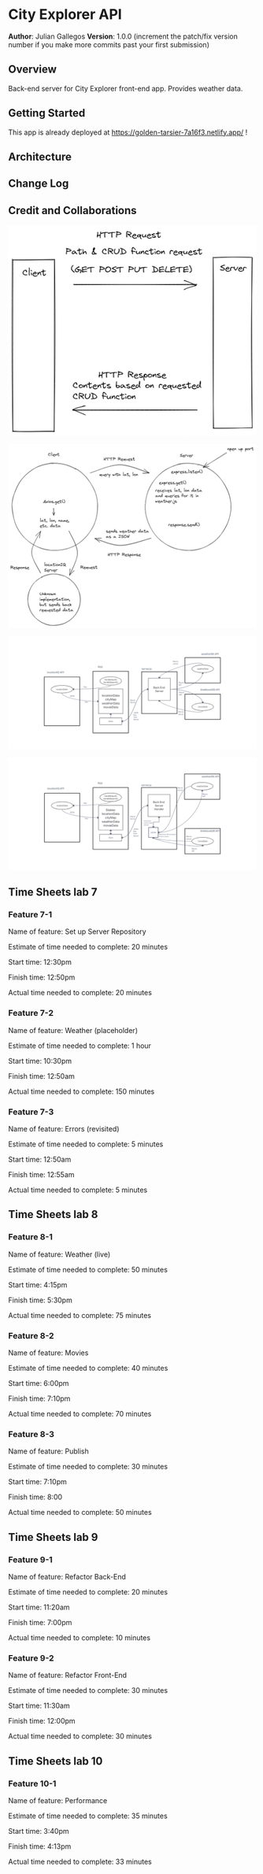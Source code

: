 # City Explorer API

**Author**: Julian Gallegos
**Version**: 1.0.0 (increment the patch/fix version number if you make more commits past your first submission)

## Overview

Back-end server for City Explorer front-end app. Provides weather data.

## Getting Started
This app is already deployed at https://golden-tarsier-7a16f3.netlify.app/ !

## Architecture
<!-- Provide a detailed description of the application design. What technologies (languages, libraries, etc) you're using, and any other relevant design information. -->

## Change Log
<!-- Use this area to document the iterative changes made to your application as each feature is successfully implemented. Use time stamps. Here's an example:

01-01-2001 4:59pm - Application now has a fully-functional express server, with a GET route for the location resource. -->

## Credit and Collaborations
<!-- Give credit (and a link) to other people or resources that helped you build this application. -->

![Client-Server Dataflow1](./diagrams/request-response-cycle.png)

![Client-Server Dataflow2](./diagrams/DataFlowDiagram.png)

![Client-Server Dataflow3](./diagrams/Lab%208%20diagram.png)

![Client-Server Dataflow4](./diagrams/Lab%2010%20diagram.png)

## Time Sheets lab 7

### Feature 7-1

Name of feature: Set up Server Repository

Estimate of time needed to complete: 20 minutes

Start time: 12:30pm

Finish time: 12:50pm

Actual time needed to complete: 20 minutes

### Feature 7-2

Name of feature: Weather (placeholder)

Estimate of time needed to complete: 1 hour

Start time: 10:30pm

Finish time: 12:50am

Actual time needed to complete: 150 minutes

### Feature 7-3

Name of feature: Errors (revisited)

Estimate of time needed to complete: 5 minutes

Start time: 12:50am

Finish time: 12:55am

Actual time needed to complete: 5 minutes

## Time Sheets lab 8

### Feature 8-1

Name of feature: Weather (live)

Estimate of time needed to complete: 50 minutes

Start time: 4:15pm

Finish time: 5:30pm

Actual time needed to complete: 75 minutes

### Feature 8-2

Name of feature: Movies

Estimate of time needed to complete: 40 minutes

Start time: 6:00pm

Finish time: 7:10pm

Actual time needed to complete: 70 minutes

### Feature 8-3

Name of feature: Publish

Estimate of time needed to complete: 30 minutes

Start time:  7:10pm

Finish time: 8:00

Actual time needed to complete: 50 minutes

## Time Sheets lab 9

### Feature 9-1

Name of feature: Refactor Back-End

Estimate of time needed to complete: 20 minutes

Start time: 11:20am

Finish time: 7:00pm

Actual time needed to complete: 10 minutes

### Feature 9-2

Name of feature: Refactor Front-End

Estimate of time needed to complete: 30 minutes

Start time: 11:30am

Finish time: 12:00pm

Actual time needed to complete: 30 minutes

## Time Sheets lab 10

### Feature 10-1

Name of feature: Performance

Estimate of time needed to complete: 35 minutes

Start time: 3:40pm

Finish time: 4:13pm

Actual time needed to complete: 33 minutes
